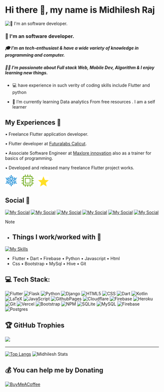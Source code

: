 # Hi there 👋, my name is Midhilesh Raj
 
![💼 I'm an software developer.  ](https://media.licdn.com/dms/image/D5616AQFb4ICtt0q8Qw/profile-displaybackgroundimage-shrink_350_1400/0/1690621386757?e=1721260800&v=beta&t=5Fnx6t3nUge8AXyX0-QwmhapIYNnzybB8cVocA_JYds)

### 💼 I'm an software developer. 

##### 🎓 I’m an tech-enthusiast & have a wide variety of knowledge in programming and computer.

##### 👨‍💻 I'm passionate about Full stack Web, Mobile Dev, Algorithm & I enjoy learning new things.

- 💻 have experience in such verity of coding skills include Flutter and python 

- 🌱 I’m currently learning Data analytics From free resources . I am a self learner



## My Experiences 🙌

• Freelance Flutter application developer.

• Flutter developer at [Futuralabs Calicut](https://thefuturalabs.com/).

• Associate Software Engineer at [Maxlore innovation](https://www.maxlore.in/)  also as a trainer for basics of programming.

• Developed and released many freelance Flutter project works.




<a href='https://archiveprogram.github.com/'><img src='https://raw.githubusercontent.com/acervenky/animated-github-badges/master/assets/acbadge.gif' width='40' height='40'></a> <a href='https://docs.github.com/en/developers'><img src='https://raw.githubusercontent.com/acervenky/animated-github-badges/master/assets/devbadge.gif' width='40' height='40'></a> <a href='https://stars.github.com/'><img src='https://raw.githubusercontent.com/acervenky/animated-github-badges/master/assets/starbadge.gif' width='35' height='35'></a> 


## Social 📱


 [![My Social](https://skillicons.dev/icons?i=github)](https://github.com/MidhileshRaj)   [![My Social](https://skillicons.dev/icons?i=linkedin)](https://www.linkedin.com/in/midhilesh-raj-810092172/)   [![My Social](https://skillicons.dev/icons?i=stackoverflow)](https://stackoverflow.com/users/22123578/midhilesh-raj)   [![My Social](https://skillicons.dev/icons?i=twitter)](https://twitter.com/https://twitter.com/MidhileshRaj)   [![My Social](https://skillicons.dev/icons?i=instagram)](https://www.instagram.com/midhileshraj/)   [![My Social](https://skillicons.dev/icons?i=gmail)](midhileshraj01@gmail.com)





> [!NOTE]
> - ## Things I work/worked with 🚀

[![My Skills](https://skillicons.dev/icons?i=firebase,mysql,github,androidstudio,anaconda,apple,idea,linux,windows,npm,photoshop,postman,pycharm,vscode)](https://github.com/MidhileshRaj)
- Flutter     •     Dart      •     Firebase     •     Python     •     Javascript    •     Html
- Css             •     Bootstrap      •     MySql    •     Hive    •      Git


## 💻 Tech Stack:
![Flutter](https://img.shields.io/badge/Flutter-%2302569B.svg?style=for-the-badge&logo=Flutter&logoColor=white) ![Flask](https://img.shields.io/badge/flask-%23000.svg?style=for-the-badge&logo=flask&logoColor=white) ![Python](https://img.shields.io/badge/python-3670A0?style=for-the-badge&logo=python&logoColor=ffdd54) ![Django](https://img.shields.io/badge/django-%23092E20.svg?style=for-the-badge&logo=django&logoColor=white) ![HTML5](https://img.shields.io/badge/html5-%23E34F26.svg?style=for-the-badge&logo=html5&logoColor=white) ![CSS](https://img.shields.io/badge/css-%2300599C.svg?style=for-the-badge&logo=css&logoColor=white) ![Dart](https://img.shields.io/badge/dart-%230175C2.svg?style=for-the-badge&logo=dart&logoColor=white) ![Kotlin](https://img.shields.io/badge/kotlin-%237F52FF.svg?style=for-the-badge&logo=kotlin&logoColor=white) ![LaTeX](https://img.shields.io/badge/latex-%23008080.svg?style=for-the-badge&logo=latex&logoColor=white) ![JavaScript](https://img.shields.io/badge/javascript-%23323330.svg?style=for-the-badge&logo=javascript&logoColor=%23F7DF1E) ![GithubPages](https://img.shields.io/badge/github%20pages-121013?style=for-the-badge&logo=github&logoColor=white) ![Cloudflare](https://img.shields.io/badge/Cloudflare-F38020?style=for-the-badge&logo=Cloudflare&logoColor=white) ![Firebase](https://img.shields.io/badge/firebase-%23039BE5.svg?style=for-the-badge&logo=firebase) ![Heroku](https://img.shields.io/badge/heroku-%23430098.svg?style=for-the-badge&logo=heroku&logoColor=white)  ![Git](https://img.shields.io/badge/git-%23E34F26.svg?style=for-the-badge&logo=git&logoColor=white) ![Vercel](https://img.shields.io/badge/vercel-%23000000.svg?style=for-the-badge&logo=vercel&logoColor=white) ![Bootstrap](https://img.shields.io/badge/bootstrap-%238511FA.svg?style=for-the-badge&logo=bootstrap&logoColor=white) ![NPM](https://img.shields.io/badge/NPM-%23CB3837.svg?style=for-the-badge&logo=npm&logoColor=white) ![SQLite](https://img.shields.io/badge/sqlite-%2307405e.svg?style=for-the-badge&logo=sqlite&logoColor=white) ![MySQL](https://img.shields.io/badge/mysql-4479A1.svg?style=for-the-badge&logo=mysql&logoColor=white) ![Firebase](https://img.shields.io/badge/firebase-a08021?style=for-the-badge&logo=firebase&logoColor=ffcd34) ![Postgres](https://img.shields.io/badge/postgres-%23316192.svg?style=for-the-badge&logo=postgresql&logoColor=white)



## 🏆 GitHub Trophies
![](https://github-profile-trophy.vercel.app/?username=MidhileshRaj&theme=chalk&no-frame=true&no-bg=true&margin-w=4)

---



[![Top Langs](https://github-readme-stats.vercel.app/api/top-langs/?username=MidhileshRaj&layout=donut-vertical&bg_color=00000000)](https://github.com/MidhileshRaj/github-readme-stats)  ![Midhilesh Stats](https://github-readme-stats.vercel.app/api?username=MidhileshRaj&theme=dark&hide_border=false&include_all_commits=false&count_private=false)<br/>




## 💰 You can help me by Donating
  [![BuyMeACoffee](https://img.shields.io/badge/Buy%20Me%20a%20Coffee-ffdd00?style=for-the-badge&logo=buy-me-a-coffee&logoColor=black)](https://www.buymeacoffee.com/midhileshr6)







